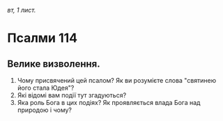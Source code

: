 
_вт, 1 лист._

# Псалми 114

## Велике визволення.
1. Чому присвячений цей псалом? Як ви розумієте слова "святинею його стала Юдея"?
2. Які відомі вам події тут згадуються?
3. Яка роль Бога в цих подіях? Як проявляється влада Бога над природою і чому?

